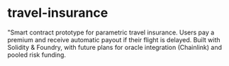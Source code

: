 # travel-insurance
"Smart contract prototype for parametric travel insurance. Users pay a premium and receive automatic payout if their flight is delayed. Built with Solidity &amp; Foundry, with future plans for oracle integration (Chainlink) and pooled risk funding.
